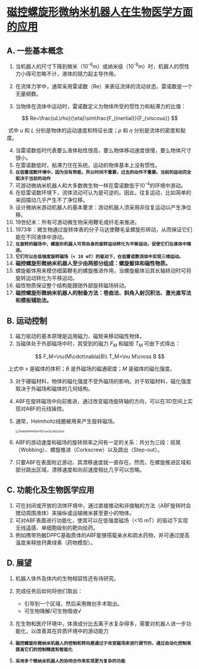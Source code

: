 # [磁控螺旋形微纳米机器人在生物医学方面的应用](http://www.engineering.org.cn/ch/10.15302/J-ENG-2015005)

## A. 一些基本概念

1. 当机器人的尺寸下降到微米（10<sup>-6</sup>m）或纳米级（10<sup>-9</sup>m）时，机器人的惯性力小得可忽略不计，液体的阻力起主导作用。

2. 在流体力学中，通常采用雷诺数（Re）来表征流体的流动状态。雷诺数是一个无量纲数。

3. 当物体在流体中运动时，雷诺数定义为物体所受的惯性力和粘滞力的比值：

$$
Re=\frac{uL\rho}{\eta}\sim\frac{F_{inertial}}{F_{viscous}}
$$

​		式中 $u$ 和 $L$ 分别是物体的运动速度和特征长度；$\rho$ 和 $\eta$ 分别是流体的密度和黏度。

4. 当雷诺数低时代表要么液体粘性很高，要么物体移动速度很慢，要么物体尺寸很小。
5. 在雷诺数低时，粘滞力住在系统，运动的物体基本上没有惯性。
6. **`在低雷诺数环境中，因为没有势能，所以时间不重要，过去的动作不重要。当前的运动完全取决于当前的动作`**
7. 可游动微纳米机器人和大多数微生物一样在雷诺数低于10<sup>-4</sup>的环境中游动。
8. 在低雷诺数环境下，流体流动可认为是可逆的。因此，往复运动，比如简单的来回摆动几乎产生不了净位移。
9. 设计微纳米游动机器人的基本要求：游动机器人须采用非往复运动以产生净位移。
10. 19世纪末：所有可游动微生物采用鞭毛或纤毛来推进。
11. 1973年：微生物通过旋转体表的分子马达使鞭毛呈螺旋形转动，从而保证它们能在不同液体中游动。
12. **`在旋转的磁场中，螺旋形机器人可将自身的旋转运动转化为平移运动，促使它们在液体中推进。`**
13. **`它们可以在低强度旋转磁场（< 10 mT）的驱动下，在低雷诺数流体中实现三维运动。`**
15. **磁控螺旋形微纳米机器人至少由两部分组成：螺旋躯体和磁性物质。**
16. 螺旋躯体用来模仿细菌鞭毛的螺旋推进作用，当螺旋躯体沿其长轴转动时可将旋转运动转化为平移运动。
17. 磁性物质保证整个结构能跟随外部旋转磁场转动。 
18. **磁控螺旋形微纳米机器人的制备方法：卷曲法、斜角入射沉积法、激光直写法和模板辅助法。**

## B. 运动控制

1. 磁力驱动的基本原理是运用磁力、磁矩来移动磁性物体。
2. 当磁体处于外部磁场中时，其受到的磁力 $F_M$ 和磁矩 $T_M$ 可由下式得出：

$$
F_M=\nu(M\cdot\nabla)B\\
T_M=\nu M\cross B
$$

​		上式中 $\nu$ 是磁体的体积；$B$ 是外磁场的磁通密度；$M$ 是磁体的磁化强度。

3. 对于硬磁材料，物体的磁化强度不受外磁场的影响。对于软磁材料，磁化强度取决于外磁场和磁体的几何结构。

4. ABF在旋转磁场中向前推进，通过改变磁场旋转轴的方向，可以在3D空间上实现对ABF的元线操控。

5. 通常，Helmholtz线圈被用来产生旋转磁场。

   <img src="D:\git\notes-of-microswimmer\76e6849fff444ef1921ae0d2d82a58a1.png" alt="76e6849fff444ef1921ae0d2d82a58a1" style="zoom:50%;" />

   

6. ABF的游动速度和磁场的旋转频率之间有一定的关系：共分为三段：摇晃（Wobbing）、螺旋推进（Corkscrew）以及跳出（Step-out）。

7. 只要ABF在表面附近游动，其漂移速度就一直存在。然而，在螺旋推进区域和部分跳出区域，漂移速度和向前速度相比几乎可以忽略。

## C. 功能化及生物医学应用

1. 可在封闭或开放的流体环境中，通过直接推动和非接触的方法（ABF旋转时会搅动周围液体）来操纵或运输微米甚至更小的物体。
2. 可对ABF表面进行功能化，使其可以在低强度磁场（<10 mT）的驱动下实现无线遥感、单细胞级别的靶向给药。
3. 例如携带热敏DPPC基脂质体的ABF能够搭载亲水和疏水药物，并可通过提高温度来释放钙黄绿素（药物模型）。

## D. 展望

1. 机器人体外及体内的生物相容性还有待研究。
2. 完成任务后如何将他们取出：
   - 引导到一个区域，然后采用微创手术取出。
   - 可生物降解/可生物吸收√

3. 在生物和医疗环境中，体液成分比去离子水复杂得多，需要对机器人进一步功能化，以改善其在异质环境中的游动能力
4. **`磁控螺旋形微纳米机器人的控制和转向是通过于改变磁场来进行调节的，通过自动化控制来提高它们的控制精度和智能化`**
5. **`采用多个微纳米机器人的协同合作来实现更为复杂的功能`**

 
